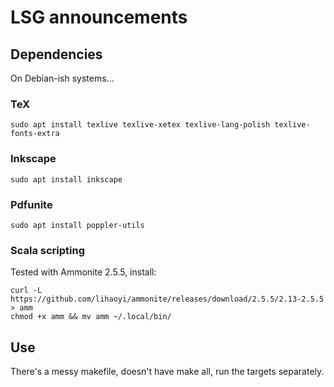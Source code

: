# LSG announcements

## Dependencies

On Debian-ish systems...

### TeX

```
sudo apt install texlive texlive-xetex texlive-lang-polish texlive-fonts-extra
```

### Inkscape

```
sudo apt install inkscape
```

### Pdfunite

```
sudo apt install poppler-utils
```

### Scala scripting

Tested with Ammonite 2.5.5, install:

	curl -L https://github.com/lihaoyi/ammonite/releases/download/2.5.5/2.13-2.5.5 > amm
	chmod +x amm && mv amm ~/.local/bin/

## Use

There's a messy makefile, doesn't have make all, run the targets separately.
